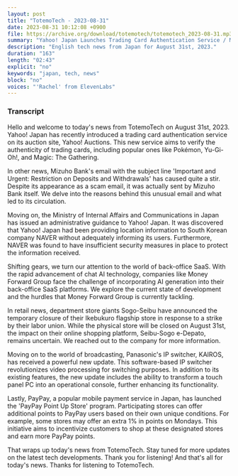 ```yaml
---
layout: post
title: "TotemoTech - 2023-08-31"
date: 2023-08-31 10:12:08 +0900
file: https://archive.org/download/totemotech/totemotech_2023-08-31.mp3
summary: "Yahoo! Japan Launches Trading Card Authentication Service / Mizuho Bank's Restrictive Email Raises Concerns, & more…"
description: "English tech news from Japan for August 31st, 2023."
duration: "163"
length: "02:43"
explicit: "no"
keywords: "japan, tech, news"
block: "no"
voices: "'Rachel' from ElevenLabs"
---
```


### Transcript

Hello and welcome to today's news from TotemoTech on August 31st, 2023. Yahoo! Japan has recently introduced a trading card authentication service on its auction site, Yahoo! Auctions. This new service aims to verify the authenticity of trading cards, including popular ones like Pokémon, Yu-Gi-Oh!, and Magic: The Gathering.

In other news, Mizuho Bank's email with the subject line 'Important and Urgent: Restriction on Deposits and Withdrawals' has caused quite a stir. Despite its appearance as a scam email, it was actually sent by Mizuho Bank itself. We delve into the reasons behind this unusual email and what led to its circulation.

Moving on, the Ministry of Internal Affairs and Communications in Japan has issued an administrative guidance to Yahoo! Japan. It was discovered that Yahoo! Japan had been providing location information to South Korean company NAVER without adequately informing its users. Furthermore, NAVER was found to have insufficient security measures in place to protect the information received.

Shifting gears, we turn our attention to the world of back-office SaaS. With the rapid advancement of chat AI technology, companies like Money Forward Group face the challenge of incorporating AI generation into their back-office SaaS platforms. We explore the current state of development and the hurdles that Money Forward Group is currently tackling.

In retail news, department store giants Sogo-Seibu have announced the temporary closure of their Ikebukuro flagship store in response to a strike by their labor union. While the physical store will be closed on August 31st, the impact on their online shopping platform, Seibu-Sogo e-Depato, remains uncertain. We reached out to the company for more information.

Moving on to the world of broadcasting, Panasonic's IP switcher, KAIROS, has received a powerful new update. This software-based IP switcher revolutionizes video processing for switching purposes. In addition to its existing features, the new update includes the ability to transform a touch panel PC into an operational console, further enhancing its functionality.

Lastly, PayPay, a popular mobile payment service in Japan, has launched the 'PayPay Point Up Store' program. Participating stores can offer additional points to PayPay users based on their own unique conditions. For example, some stores may offer an extra 1% in points on Mondays. This initiative aims to incentivize customers to shop at these designated stores and earn more PayPay points.

That wraps up today's news from TotemoTech. Stay tuned for more updates on the latest tech developments. Thank you for listening!   And that's all for today's news. Thanks for listening to TotemoTech.
